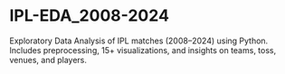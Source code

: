 # IPL-EDA_2008-2024
Exploratory Data Analysis of IPL matches (2008–2024) using Python. Includes preprocessing, 15+ visualizations, and insights on teams, toss, venues, and players.
